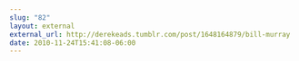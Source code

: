 ```yaml
---
slug: "82"
layout: external
external_url: http://derekeads.tumblr.com/post/1648164879/bill-murray
date: 2010-11-24T15:41:08-06:00
---
```

